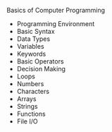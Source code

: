Basics of Computer Programming

- Programming Environment
- Basic Syntax
- Data Types
- Variables
- Keywords
- Basic Operators
- Decision Making
- Loops
- Numbers
- Characters
- Arrays
- Strings
- Functions
- File I/O